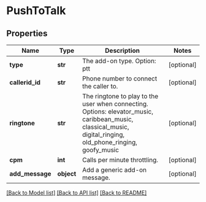 # PushToTalk

## Properties
Name | Type | Description | Notes
------------ | ------------- | ------------- | -------------
**type** | **str** | The add-on type. Option: ptt | [optional] 
**callerid_id** | **str** | Phone number to connect the caller to. | [optional] 
**ringtone** | **str** | The ringtone to play to the user when connecting. Options: elevator_music, caribbean_music, classical_music, digital_ringing, old_phone_ringing, goofy_music | [optional] 
**cpm** | **int** | Calls per minute throttling. | [optional] 
**add_message** | **object** | Add a generic add-on message. | [optional] 

[[Back to Model list]](../README.md#documentation-for-models) [[Back to API list]](../README.md#documentation-for-api-endpoints) [[Back to README]](../README.md)


